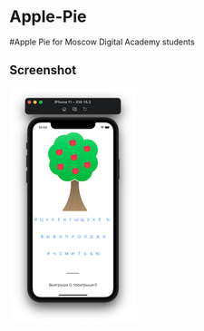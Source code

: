 # Apple-Pie

#Apple  Pie for Moscow Digital Academy students

## Screenshot

![Снимок экрана 2022-04-20 в 22.00.22](https://github.com/musatovvlad/Apple-Pie/blob/main/Apple%20Pie/Снимок%20экрана%202022-04-20%20в%2022.00.22.png?raw=true)

